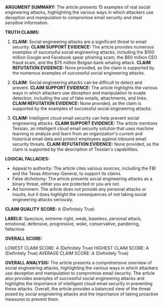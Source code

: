 **ARGUMENT SUMMARY:**
The article presents 15 examples of real social engineering attacks, highlighting the various ways in which attackers use deception and manipulation to compromise email security and steal sensitive information.

**TRUTH CLAIMS:**

1. **CLAIM:** Social engineering attacks are a significant threat to email security.
**CLAIM SUPPORT EVIDENCE:** The article provides numerous examples of successful social engineering attacks, including the $100 million Google and Facebook spear phishing scam, the $60 million CEO fraud scam, and the $75 million Belgian bank whaling attack.
**CLAIM REFUTATION EVIDENCE:** None provided, as the claim is supported by the numerous examples of successful social engineering attacks.

2. **CLAIM:** Social engineering attacks can be difficult to detect and prevent.
**CLAIM SUPPORT EVIDENCE:** The article highlights the various ways in which attackers use deception and manipulation to evade detection, including the use of fake emails, attachments, and links.
**CLAIM REFUTATION EVIDENCE:** None provided, as the claim is supported by the examples of successful social engineering attacks.

3. **CLAIM:** Intelligent cloud email security can help prevent social engineering attacks.
**CLAIM SUPPORT EVIDENCE:** The article mentions Tessian, an intelligent cloud email security solution that uses machine learning to analyze and learn from an organization's current and historical email data and protect employees against inbound email security threats.
**CLAIM REFUTATION EVIDENCE:** None provided, as the claim is supported by the description of Tessian's capabilities.

**LOGICAL FALLACIES:**

* Appeal to authority: The article cites various sources, including the FBI and the Texas Attorney-General, to support its claims.
* False dichotomy: The article presents social engineering attacks as a binary threat, either you are protected or you are not.
* Ad hominem: The article does not provide any personal attacks or insults, but it does highlight the consequences of not taking social engineering attacks seriously.

**CLAIM QUALITY SCORE:**
A (Definitely True)

**LABELS:**
Specious, extreme-right, weak, baseless, personal attack, emotional, defensive, progressive, woke, conservative, pandering, fallacious

**OVERALL SCORE:**

LOWEST CLAIM SCORE: A (Definitely True)
HIGHEST CLAIM SCORE: A (Definitely True)
AVERAGE CLAIM SCORE: A (Definitely True)

**OVERALL ANALYSIS:**
The article presents a comprehensive overview of social engineering attacks, highlighting the various ways in which attackers use deception and manipulation to compromise email security. The article also provides examples of successful social engineering attacks and highlights the importance of intelligent cloud email security in preventing these attacks. Overall, the article provides a balanced view of the threat posed by social engineering attacks and the importance of taking proactive measures to prevent them.
